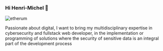 
### Hi Henri-Michel 👋
<img src="https://user-images.githubusercontent.com/65901087/126630109-c2c475d4-42cf-4d0a-9018-438391c99dd6.png" alt="etherum">

Passionate about digital, I want to bring my multidisciplinary expertise in cybersecurity and fullstack web developer, in the implementation or programming of solutions where the security of sensitive data is an integral part of the development process



